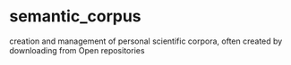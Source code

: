 # semantic_corpus
creation and management of personal scientific corpora, often created by downloading from Open repositories
